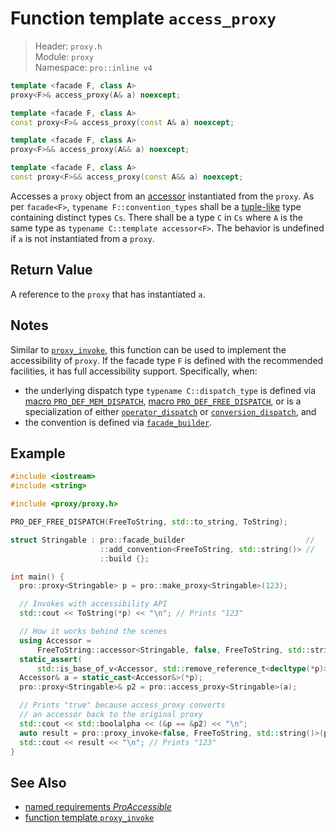 # Function template `access_proxy`

> Header: `proxy.h`  
> Module: `proxy`  
> Namespace: `pro::inline v4`

```cpp
template <facade F, class A>
proxy<F>& access_proxy(A& a) noexcept;

template <facade F, class A>
const proxy<F>& access_proxy(const A& a) noexcept;

template <facade F, class A>
proxy<F>&& access_proxy(A&& a) noexcept;

template <facade F, class A>
const proxy<F>&& access_proxy(const A&& a) noexcept;
```

Accesses a `proxy` object from an [accessor](ProAccessible.md) instantiated from the `proxy`. As per `facade<F>`, `typename F::convention_types` shall be a [tuple-like](https://en.cppreference.com/w/cpp/utility/tuple/tuple-like) type containing distinct types `Cs`. There shall be a type `C` in `Cs` where `A` is the same type as `typename C::template accessor<F>`. The behavior is undefined if `a` is not instantiated from a `proxy`.

## Return Value

A reference to the `proxy` that has instantiated `a`.

## Notes

Similar to [`proxy_invoke`](proxy_invoke.md), this function can be used to implement the accessibility of `proxy`. If the facade type `F` is defined with the recommended facilities, it has full accessibility support. Specifically, when:

- the underlying dispatch type `typename C::dispatch_type` is defined via [macro `PRO_DEF_MEM_DISPATCH`](PRO_DEF_MEM_DISPATCH.md), [macro `PRO_DEF_FREE_DISPATCH`](PRO_DEF_FREE_DISPATCH.md), or is a specialization of either [`operator_dispatch`](operator_dispatch/README.md) or [`conversion_dispatch`](explicit_conversion_dispatch/README.md), and
- the convention is defined via [`facade_builder`](basic_facade_builder/README.md).

## Example

```cpp
#include <iostream>
#include <string>

#include <proxy/proxy.h>

PRO_DEF_FREE_DISPATCH(FreeToString, std::to_string, ToString);

struct Stringable : pro::facade_builder                           //
                    ::add_convention<FreeToString, std::string()> //
                    ::build {};

int main() {
  pro::proxy<Stringable> p = pro::make_proxy<Stringable>(123);

  // Invokes with accessibility API
  std::cout << ToString(*p) << "\n"; // Prints "123"

  // How it works behind the scenes
  using Accessor =
      FreeToString::accessor<Stringable, false, FreeToString, std::string()>;
  static_assert(
      std::is_base_of_v<Accessor, std::remove_reference_t<decltype(*p)>>);
  Accessor& a = static_cast<Accessor&>(*p);
  pro::proxy<Stringable>& p2 = pro::access_proxy<Stringable>(a);

  // Prints "true" because access_proxy converts
  // an accessor back to the original proxy
  std::cout << std::boolalpha << (&p == &p2) << "\n";
  auto result = pro::proxy_invoke<false, FreeToString, std::string()>(p2);
  std::cout << result << "\n"; // Prints "123"
}
```

## See Also

- [named requirements *ProAccessible*](ProAccessible.md)
- [function template `proxy_invoke`](proxy_invoke.md)
